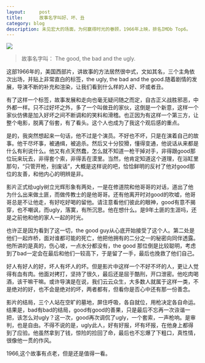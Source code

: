 ```yaml
---
layout:     post
title:      故事名字叫好、坏、丑
category: blog
description: 未见宏大的场面，为何赢得时光的眷顾，1966年上映，排名IMDb Top6。
---
```


![](http://img5.douban.com/view/photo/raw/public/p956288518.jpg)


>故事名字叫： The good, the bad and the ugly.

这部1966年的，美国西部片，讲故事的方法居然很中式，文如其名，三个主角依次出场，并贴上非常直白的标签，the ugly, the bad and the good.随着剧情的发展，导演不断的补充和渲染，让我们看到什么样的人好、坏或者丑。

有了这样一个标签，故事发展和走向也毫无疑问随之而定，自古正义战胜邪恶，中外都一样。只不过好坏之外，多了一个叫做丑的家伙，这倒是一个新意，这样一个家伙仿佛是加入好坏之间不断调和的笑料和滑稽。也正因为有这样一个第三方，让整个电影，脱离了俗套，有了看头。这个人也成为了我这个观后感的重点。

是的，我突然想起来一句话，他不过是个演员。不好也不坏，只是在演着自己的故事。他干尽坏事，被通缉，被追杀。然后又十分狡猾，懂得变通，他说话从来都是什么有利说什么。他又有点天然蠢，怎么就不知道一枪干掉对手，非得跟good那位玩来玩去，非得套个索，非得丢在漠里。当然，他肯定知道这个道理，在浴缸里那句，“只管开枪，别废话”，大概是这样说的吧，恰恰鲜明的反衬了他对good那位的友善，和他内心的明辨是非。

影片正式给ugly树立光辉形象有两处，一是在修道院和他哥哥的对话，道出了他为什么出来做土匪，而做传教士的是他哥哥。还有他离开时对good的吹嘘，他哥哥总是不让他走，有好吃好喝的留他。请注意看他们彼此的眼神，good有意不揭穿，也不嘲讽，而ugly，落寞，有所沉思。他在想什么。是9年土匪的生涯吗，还是之前他和他的家人一起的时光。

也许正是因为看到了这一切，the good guy从心底开始接受了这个人。第二处是他们一起炸桥，面对谁都可能的死亡，他把他拥有的二分之一的秘密向同伴透露。他所讲的是真的，伤心坡，一点水分都没有，the good 那位倒是比较聪明，考虑到了bad一定会在最后和他们一较高下，于是留了一手，最后也挽救了他们自己。

好人有好人的好，坏人有坏人的坏。但是影片中这样一个不好不坏的人，更让人觉得有血有肉。他面对拷打，坚持了很久，最后还是屈于酷刑，开口泄密。他吃肉喝酒，该干嘛干嘛。或许导演是在说，我们云云众生，大多数人就属于这样一类，不是绝对的好，也不会是绝对的坏，两者都有，但看你是否心中还有那一份善念。

影片的结局，三个人站在空旷的墓地，屏住呼吸，各自就位，用枪决定各自命运。结果是，bad有bad的结局，good有good的善果，只是最后不忘再一次诙谐一把，该怎么对ugly？这一次，good再次调侃了ugly，一个套索，一声枪响。是审判，也是自由。不得不说的是，ugly此人，好有好报，坏有坏报，在他身上都得到了应验。他虽然拿到了钱，惊险的捡回了命，最后也不忘爆了下粗口，真性情，很像他一贯的作风。

1966,这个故事有点老，但是还是值得一看。
